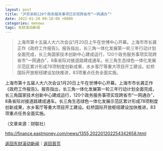 ```yaml
---
layout: post
title: "沪苏浙皖120个政务服务事项已实现跨省市“一网通办”"
date: 2022-01-20 09:18:08 +0800
categories: emnews
tags: 东财滚动新闻
---
```

> 上海市第十五届人大六次会议1月20日上午在世博中心开幕。上海市市长龚正作《政府工作报告》。报告指出，长三角一体化发展第一轮三年行动计划全面完成，长三角国家技术创新中心建成运行，120个政务服务事项实现跨省市“一网通办”，8条省际对接道路建成通车。长三角生态绿色一体化发展示范区累计形成78项制度创新成果，水乡客厅等重大项目开工建设。虹桥国际开放枢纽建设加快推进，83项重点任务全面实施。

<p>上海市第十五届人大六次会议1月20日上午在世博中心开幕。上海市市长龚正作《政府工作报告》。报告指出，长三角一体化发展第一轮三年行动计划全面完成，长三角国家技术创新中心建成运行，120个政务服务事项实现跨省市“一网通办”，8条省际对接道路建成通车。长三角生态绿色一体化发展示范区累计形成78项制度创新成果，水乡客厅等重大项目开工建设。虹桥国际开放枢纽建设加快推进，83项重点任务全面实施。</p><p class="em_media">（文章来源：财联社）</p>

<http://finance.eastmoney.com/news/1355,202201202254342658.html>

[返回东财滚动新闻](//finews.withounder.com/emnews/)｜[返回首页](//finews.withounder.com/)